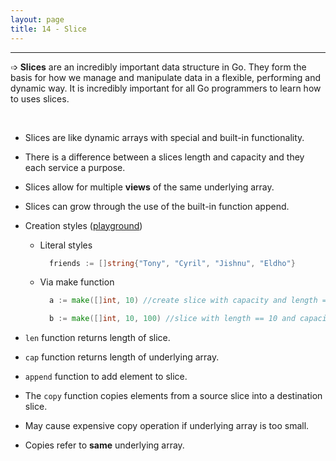 ```yaml
---
layout: page
title: 14 - Slice
---
```

***

➩ __Slices__ are an incredibly important data structure in Go. They form the basis for how we manage and manipulate data in a flexible, performing and dynamic way. It is incredibly important for all Go programmers to learn how to uses slices.

&nbsp;

- Slices are like dynamic arrays with special and built-in functionality.

- There is a difference between a slices length and capacity and they each service a purpose.

- Slices allow for multiple __views__ of the same underlying array.

- Slices can grow through the use of the built-in function append.

- Creation styles ([playground](https://play.golang.org/p/gk_yXh8PE6a))

  - Literal styles

    ```go
      friends := []string{"Tony", "Cyril", "Jishnu", "Eldho"}
    ```

  - Via make function

    ```go
      a := make([]int, 10) //create slice with capacity and length == 10

      b := make([]int, 10, 100) //slice with length == 10 and capacity == 100
    ```
- `len` function returns length of slice.

- `cap` function returns length of underlying array.

- `append` function to add element to slice.

- The `copy` function copies elements from a source slice into a destination slice.

- May cause expensive copy operation if underlying array is too small.

- Copies refer to __same__ underlying array.
